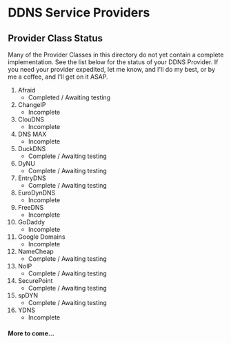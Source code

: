 # DDNS Service Providers

## Provider Class Status

Many of the Provider Classes in this directory do not yet contain a complete implementation. 
See the list below for the status of your DDNS Provider. If you need your provider expedited, 
let me know, and I'll do my best, or by me a coffee, and I'll get on it ASAP.

1. Afraid
    - Completed / Awaiting testing
2. ChangeIP
    - Incomplete
3. ClouDNS
    - Incomplete
4. DNS MAX
    - Incomplete
5. DuckDNS
    - Complete / Awaiting testing
6. DyNU
    - Complete / Awaiting testing
7. EntryDNS
    - Complete / Awaiting testing 
8. EuroDynDNS
    - Incomplete 
9. FreeDNS
    - Incomplete 
10. GoDaddy
    - Incomplete 
11. Google Domains
    - Incomplete 
12. NameCheap
    - Complete / Awaiting testing
13. NoIP
    - Complete / Awaiting testing 
14. SecurePoint
    - Complete / Awaiting testing
15. spDYN
    - Complete / Awaiting testing
16. YDNS
    - Incomplete 

#### More to come... 
